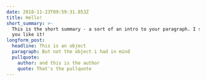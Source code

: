 ```yaml
---
date: 2018-11-23T09:59:31.853Z
title: Hello!
short_summary: >-
  This is the short summary - a sort of an intro to your paragraph. I sure hope
  you like it!
longform_post:
  headline: This is an object
  paragraph: But not the object i had in mind
  pullquote:
    author: and this is the author
    quote: That's the pullquote
---
```


